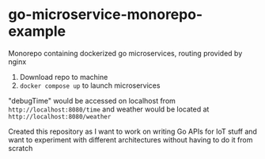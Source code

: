 # go-microservice-monorepo-example
Monorepo containing dockerized go microservices, routing provided by nginx

1. Download repo to machine
2. `docker compose up` to launch microservices

"debugTime" would be accessed on localhost from `http://localhost:8080/time` and weather would be located at `http://localhost:8080/weather`

Created this repository as I want to work on writing Go APIs for IoT stuff and want to experiment with different architectures without having to do it from scratch
